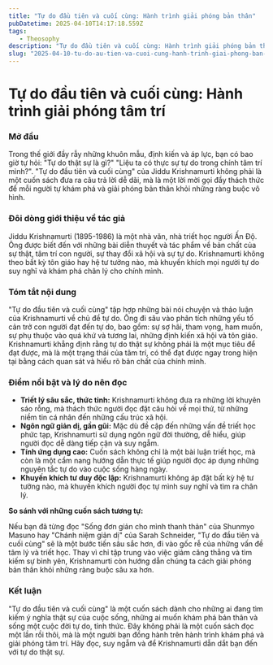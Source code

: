 ```yaml
---
title: "Tự do đầu tiên và cuối cùng: Hành trình giải phóng bản thân"
pubDatetime: 2025-04-10T14:17:18.559Z
tags:
   - Theosophy
description: "Tự do đầu tiên và cuối cùng: Hành trình giải phóng bản thân"
slug: "2025-04-10-tu-do-au-tien-va-cuoi-cung-hanh-trinh-giai-phong-ban-than"
---
```


# Tự do đầu tiên và cuối cùng: Hành trình giải phóng tâm trí

### Mở đầu

Trong thế giới đầy rẫy những khuôn mẫu, định kiến và áp lực, bạn có bao giờ tự hỏi: "Tự do thật sự là gì?" "Liệu ta có thực sự tự do trong chính tâm trí mình?". "Tự do đầu tiên và cuối cùng" của Jiddu Krishnamurti không phải là một cuốn sách đưa ra câu trả lời dễ dãi, mà là một lời mời gọi đầy thách thức để mỗi người tự khám phá và giải phóng bản thân khỏi những ràng buộc vô hình.

### Đôi dòng giới thiệu về tác giả

Jiddu Krishnamurti (1895-1986) là một nhà văn, nhà triết học người Ấn Độ. Ông được biết đến với những bài diễn thuyết và tác phẩm về bản chất của sự thật, tâm trí con người, sự thay đổi xã hội và sự tự do. Krishnamurti không theo bất kỳ tôn giáo hay hệ tư tưởng nào, mà khuyến khích mọi người tự do suy nghĩ và khám phá chân lý cho chính mình.

### Tóm tắt nội dung

"Tự do đầu tiên và cuối cùng" tập hợp những bài nói chuyện và thảo luận của Krishnamurti về chủ đề tự do. Ông đi sâu vào phân tích những yếu tố cản trở con người đạt đến tự do, bao gồm: sự sợ hãi, tham vọng, ham muốn, sự phụ thuộc vào quá khứ và tương lai, những định kiến xã hội và tôn giáo. Krishnamurti khẳng định rằng tự do thật sự không phải là một mục tiêu để đạt được, mà là một trạng thái của tâm trí, có thể đạt được ngay trong hiện tại bằng cách quan sát và hiểu rõ bản chất của chính mình.

### Điểm nổi bật và lý do nên đọc

*   **Triết lý sâu sắc, thức tỉnh:** Krishnamurti không đưa ra những lời khuyên sáo rỗng, mà thách thức người đọc đặt câu hỏi về mọi thứ, từ những niềm tin cá nhân đến những cấu trúc xã hội.
*   **Ngôn ngữ giản dị, gần gũi:** Mặc dù đề cập đến những vấn đề triết học phức tạp, Krishnamurti sử dụng ngôn ngữ đời thường, dễ hiểu, giúp người đọc dễ dàng tiếp cận và suy ngẫm.
*   **Tính ứng dụng cao:** Cuốn sách không chỉ là một bài luận triết học, mà còn là một cẩm nang hướng dẫn thực tế giúp người đọc áp dụng những nguyên tắc tự do vào cuộc sống hàng ngày.
*   **Khuyến khích tư duy độc lập:** Krishnamurti không áp đặt bất kỳ hệ tư tưởng nào, mà khuyến khích người đọc tự mình suy nghĩ và tìm ra chân lý.

**So sánh với những cuốn sách tương tự:**

Nếu bạn đã từng đọc "Sống đơn giản cho mình thanh thản" của Shunmyo Masuno hay "Chánh niệm giản dị" của Sarah Schneider, "Tự do đầu tiên và cuối cùng" sẽ là một bước tiến sâu sắc hơn, đi vào gốc rễ của những vấn đề tâm lý và triết học. Thay vì chỉ tập trung vào việc giảm căng thẳng và tìm kiếm sự bình yên, Krishnamurti còn hướng dẫn chúng ta cách giải phóng bản thân khỏi những ràng buộc sâu xa hơn.

### Kết luận

"Tự do đầu tiên và cuối cùng" là một cuốn sách dành cho những ai đang tìm kiếm ý nghĩa thật sự của cuộc sống, những ai muốn khám phá bản thân và sống một cuộc đời tự do, tỉnh thức. Đây không phải là một cuốn sách đọc một lần rồi thôi, mà là một người bạn đồng hành trên hành trình khám phá và giải phóng tâm trí. Hãy đọc, suy ngẫm và để Krishnamurti dẫn dắt bạn đến với tự do thật sự.

